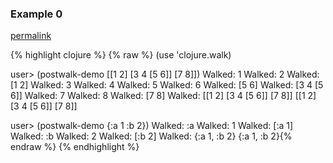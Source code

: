 ### Example 0
[permalink](#example-0)

{% highlight clojure %}
{% raw %}
(use 'clojure.walk)

user> (postwalk-demo [[1 2] [3 4 [5 6]] [7 8]])
Walked: 1
Walked: 2
Walked: [1 2]
Walked: 3
Walked: 4
Walked: 5
Walked: 6
Walked: [5 6]
Walked: [3 4 [5 6]]
Walked: 7
Walked: 8
Walked: [7 8]
Walked: [[1 2] [3 4 [5 6]] [7 8]]
[[1 2] [3 4 [5 6]] [7 8]]

user> (postwalk-demo {:a 1 :b 2})
Walked: :a
Walked: 1
Walked: [:a 1]
Walked: :b
Walked: 2
Walked: [:b 2]
Walked: {:a 1, :b 2}
{:a 1, :b 2}{% endraw %}
{% endhighlight %}


